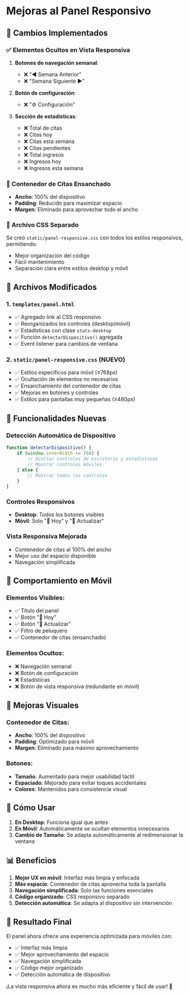 # Mejoras al Panel Responsivo

## 🎯 Cambios Implementados

### ✅ Elementos Ocultos en Vista Responsiva

1. **Botones de navegación semanal**:
   - ❌ "◀ Semana Anterior"
   - ❌ "Semana Siguiente ▶"

2. **Botón de configuración**:
   - ❌ "⚙️ Configuración"

3. **Sección de estadísticas**:
   - ❌ Total de citas
   - ❌ Citas hoy
   - ❌ Citas esta semana
   - ❌ Citas pendientes
   - ❌ Total ingresos
   - ❌ Ingresos hoy
   - ❌ Ingresos esta semana

### 📱 Contenedor de Citas Ensanchado

- **Ancho**: 100% del dispositivo
- **Padding**: Reducido para maximizar espacio
- **Margen**: Eliminado para aprovechar todo el ancho

### 🎨 Archivo CSS Separado

Se creó `static/panel-responsive.css` con todos los estilos responsivos, permitiendo:
- Mejor organización del código
- Fácil mantenimiento
- Separación clara entre estilos desktop y móvil

## 📁 Archivos Modificados

### 1. `templates/panel.html`
- ✅ Agregado link al CSS responsivo
- ✅ Reorganizados los controles (desktop/móvil)
- ✅ Estadísticas con clase `stats-desktop`
- ✅ Función `detectarDispositivo()` agregada
- ✅ Event listener para cambios de ventana

### 2. `static/panel-responsive.css` (NUEVO)
- ✅ Estilos específicos para móvil (≤768px)
- ✅ Ocultación de elementos no necesarios
- ✅ Ensanchamiento del contenedor de citas
- ✅ Mejoras en botones y controles
- ✅ Estilos para pantallas muy pequeñas (≤480px)

## 🚀 Funcionalidades Nuevas

### Detección Automática de Dispositivo
```javascript
function detectarDispositivo() {
    if (window.innerWidth <= 768) {
        // Ocultar controles de escritorio y estadísticas
        // Mostrar controles móviles
    } else {
        // Mostrar todos los controles
    }
}
```

### Controles Responsivos
- **Desktop**: Todos los botones visibles
- **Móvil**: Solo "📅 Hoy" y "🔄 Actualizar"

### Vista Responsiva Mejorada
- Contenedor de citas al 100% del ancho
- Mejor uso del espacio disponible
- Navegación simplificada

## 📱 Comportamiento en Móvil

### Elementos Visibles:
- ✅ Título del panel
- ✅ Botón "📅 Hoy"
- ✅ Botón "🔄 Actualizar"
- ✅ Filtro de peluquero
- ✅ Contenedor de citas (ensanchado)

### Elementos Ocultos:
- ❌ Navegación semanal
- ❌ Botón de configuración
- ❌ Estadísticas
- ❌ Botón de vista responsiva (redundante en móvil)

## 🎨 Mejoras Visuales

### Contenedor de Citas:
- **Ancho**: 100% del dispositivo
- **Padding**: Optimizado para móvil
- **Margen**: Eliminado para máximo aprovechamiento

### Botones:
- **Tamaño**: Aumentado para mejor usabilidad táctil
- **Espaciado**: Mejorado para evitar toques accidentales
- **Colores**: Mantenidos para consistencia visual

## 🔧 Cómo Usar

1. **En Desktop**: Funciona igual que antes
2. **En Móvil**: Automáticamente se ocultan elementos innecesarios
3. **Cambio de Tamaño**: Se adapta automáticamente al redimensionar la ventana

## 📊 Beneficios

1. **Mejor UX en móvil**: Interfaz más limpia y enfocada
2. **Más espacio**: Contenedor de citas aprovecha toda la pantalla
3. **Navegación simplificada**: Solo las funciones esenciales
4. **Código organizado**: CSS responsivo separado
5. **Detección automática**: Se adapta al dispositivo sin intervención

## 🎯 Resultado Final

El panel ahora ofrece una experiencia optimizada para móviles con:
- ✅ Interfaz más limpia
- ✅ Mejor aprovechamiento del espacio
- ✅ Navegación simplificada
- ✅ Código mejor organizado
- ✅ Detección automática de dispositivo

¡La vista responsiva ahora es mucho más eficiente y fácil de usar! 🎉 